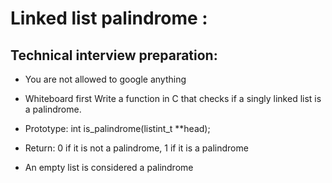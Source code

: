 # Linked list palindrome :
## Technical interview preparation: 
-   You are not allowed to google anything
-   Whiteboard first
Write a function in C that checks if a singly linked list is a palindrome.

-   Prototype: int is_palindrome(listint_t **head);
-   Return: 0 if it is not a palindrome, 1 if it is a palindrome
-   An empty list is considered a palindrome